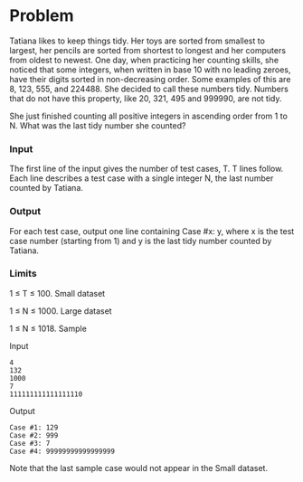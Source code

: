 # Problem

Tatiana likes to keep things tidy. Her toys are sorted from smallest to largest, her pencils are sorted from shortest to longest and her computers from oldest to newest. One day, when practicing her counting skills, she noticed that some integers, when written in base 10 with no leading zeroes, have their digits sorted in non-decreasing order. Some examples of this are 8, 123, 555, and 224488. She decided to call these numbers tidy. Numbers that do not have this property, like 20, 321, 495 and 999990, are not tidy.

She just finished counting all positive integers in ascending order from 1 to N. What was the last tidy number she counted?

### Input

The first line of the input gives the number of test cases, T. T lines follow. Each line describes a test case with a single integer N, the last number counted by Tatiana.

### Output

For each test case, output one line containing Case #x: y, where x is the test case number (starting from 1) and y is the last tidy number counted by Tatiana.

### Limits

1 ≤ T ≤ 100.
Small dataset

1 ≤ N ≤ 1000.
Large dataset

1 ≤ N ≤ 1018.
Sample


Input
```
4
132
1000
7
111111111111111110
```
Output
```
Case #1: 129
Case #2: 999
Case #3: 7
Case #4: 99999999999999999
```

Note that the last sample case would not appear in the Small dataset.
